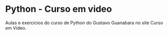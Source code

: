 # Python - Curso em video

Aulas e exercícios do curso de Python do Gustavo Guanabara no site Curso em Video.
